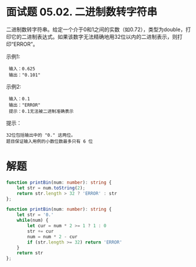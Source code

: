 # 面试题 05.02. 二进制数转字符串
二进制数转字符串。给定一个介于0和1之间的实数（如0.72），类型为double，打印它的二进制表达式。如果该数字无法精确地用32位以内的二进制表示，则打印“ERROR”。

示例1:
```
 输入：0.625
 输出："0.101"
```
示例2:
```
 输入：0.1
 输出："ERROR"
 提示：0.1无法被二进制准确表示
```

提示：
```
32位包括输出中的 "0." 这两位。
题目保证输入用例的小数位数最多只有 6 位
```

# 解题
```ts
function printBin(num: number): string {
    let str = num.toString(2);
    return str.length > 32 ? 'ERROR' : str
};
```

```ts
function printBin(num: number): string {
    let str = '0.'
    while(num) {
        let cur = num * 2 >= 1 ? 1 : 0
        str += cur
        num = num * 2 - cur
        if (str.length >= 32) return 'ERROR'
    }
    return str
};
```